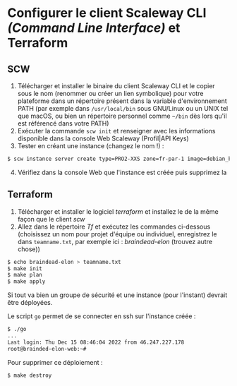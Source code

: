 # Configurer le client Scaleway CLI _(Command Line Interface)_ et Terraform

## SCW

1. Télécharger et installer le binaire du client Scaleway CLI et le copier sous le nom (renommer ou créer un lien symbolique) pour votre plateforme dans un répertoire présent dans la variable d'environnement PATH (par exemple dans `/usr/local/bin` sous GNU/Linux ou un UNIX tel que macOS, ou bien un répertoire personnel comme `~/bin` dès lors qu'il est référencé dans votre PATH)
2. Exécuter la commande `scw init` et renseigner avec les informations disponible dans la console Web Scaleway (Profil|API Keys)
3. Tester en créant une instance (changez le nom !) :

~~~~Bash
$ scw instance server create type=PRO2-XXS zone=fr-par-1 image=debian_bullseye root-volume=b:10G additional-volumes.0=b:10G name=CHANGERLENOMICI ip=new project-id=b73790d7-afbb-40b5-bed0-2f3c446da796
~~~~

4. Vérifiez dans la console Web que l'instance est créée puis supprimez la

## Terraform

1. Télécharger et installer le logiciel _terraform_ et installez le de la même façon que le client _scw_
2. Allez dans le répertoire _Tf_ et exécutez les commandes ci-dessous
(choisissez un nom pour projet d'équipe ou individuel, enregistrez le dans `teamname.txt`, par exemple ici : _braindead-elon_ (trouvez autre chose))

~~~~Bash
$ echo braindead-elon > teamname.txt
$ make init
$ make plan 
$ make apply
~~~~

Si tout va bien un groupe de sécurité et une instance (pour l'instant) devrait être déployées.

Le script `go` permet de se connecter en ssh sur l'instance créée :

~~~~Bash
$ ./go
...
Last login: Thu Dec 15 08:46:04 2022 from 46.247.227.178
root@brainded-elon-web:~# 
~~~~

Pour supprimer ce déploiement :

~~~~Bash
$ make destroy
~~~~ 

